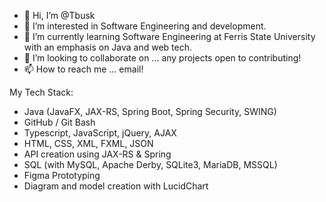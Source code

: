 - 👋 Hi, I’m @Tbusk
- 👀 I’m interested in Software Engineering and development.
- 🌱 I’m currently learning Software Engineering at Ferris State University with an emphasis on Java and web tech. 
- 💞️ I’m looking to collaborate on ... any projects open to contributing!
- 📫 How to reach me ... email!

My Tech Stack:
- Java (JavaFX, JAX-RS, Spring Boot, Spring Security, SWING)
- GitHub / Git Bash
- Typescript, JavaScript, jQuery, AJAX
- HTML, CSS, XML, FXML, JSON
- API creation using JAX-RS & Spring
- SQL (with MySQL, Apache Derby, SQLite3, MariaDB, MSSQL)
- Figma Prototyping
- Diagram and model creation with LucidChart

<!---
Tbusk/Tbusk is a ✨ special ✨ repository because its `README.md` (this file) appears on your GitHub profile.
You can click the Preview link to take a look at your changes.
--->
